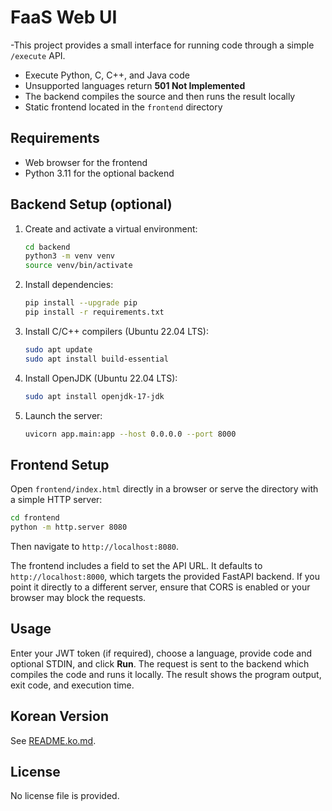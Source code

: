# FaaS Web UI

-This project provides a small interface for running code through a simple `/execute` API.

- Execute Python, C, C++, and Java code
- Unsupported languages return **501 Not Implemented**
- The backend compiles the source and then runs the result locally
- Static frontend located in the `frontend` directory

## Requirements
- Web browser for the frontend
- Python 3.11 for the optional backend

## Backend Setup (optional)
1. Create and activate a virtual environment:
   ```bash
   cd backend
   python3 -m venv venv
   source venv/bin/activate
   ```
2. Install dependencies:
   ```bash
   pip install --upgrade pip
   pip install -r requirements.txt
   ```
3. Install C/C++ compilers (Ubuntu 22.04 LTS):
   ```bash
   sudo apt update
   sudo apt install build-essential
   ```
4. Install OpenJDK (Ubuntu 22.04 LTS):
   ```bash
   sudo apt install openjdk-17-jdk
   ```
5. Launch the server:
   ```bash
   uvicorn app.main:app --host 0.0.0.0 --port 8000
   ```

## Frontend Setup
Open `frontend/index.html` directly in a browser or serve the directory with a simple HTTP server:

```bash
cd frontend
python -m http.server 8080
```
Then navigate to `http://localhost:8080`.

The frontend includes a field to set the API URL. It defaults to
`http://localhost:8000`, which targets the provided FastAPI backend.
If you point it directly to a different server, ensure that CORS is enabled
or your browser may block the requests.

## Usage
Enter your JWT token (if required), choose a language, provide code and optional STDIN, and click **Run**. The request is sent to the backend which compiles the code and runs it locally. The result shows the program output, exit code, and execution time.

## Korean Version
See [README.ko.md](README.ko.md).

## License
No license file is provided.
